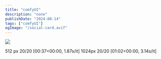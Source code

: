 ```yaml
---
title: "comfyUI"
description: "none"
publishDate: "2024-08-14"
tags: ["comfyUI"]
ogImage: "/social-card.avif"
---
```


<!-- more --> 

![](https://i.730307.xyz/202408161941603.avif)

512 px  20/20 [00:37<00:00,  1.87s/it]
1024px  20/20 [01:02<00:00,  3.14s/it]